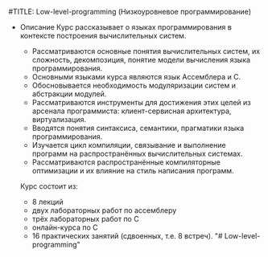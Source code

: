 #TITLE: Low-level-programming (Низкоуровневое программирование)
 
* Описание
  Курс рассказывает о языках программирования в контексте построения вычислительных систем.

  - Рассматриваются основные понятия вычислительных систем, их сложность, декомпозиция, понятие модели вычисления языка программирования.
  - Основными языками курса являются язык Ассемблера и C.
  - Обосновывается необходимость модуляризации систем и абстракции модулей.
  - Рассматриваются инструменты для достижения этих целей из арсенала программиста: клиент-сервисная архитектура, виртуализация.
  - Вводятся понятия синтаксиса, семантики, прагматики языка программирования.
  - Изучается цикл компиляции, связывание и выполнение программ на распространённых вычислительных системах.
  - Рассматриваются распространённые компиляторные оптимизации и их влияние на стиль написания программ.


  Курс состоит из:
  
  - 8 лекций
  - двух лабораторных работ по ассемблеру
  - трёх лабораторных работ по C
  - онлайн-курса по C
  - 16 практических занятий (сдвоенных, т.е. 8 встреч).
"# Low-level-programming" 
